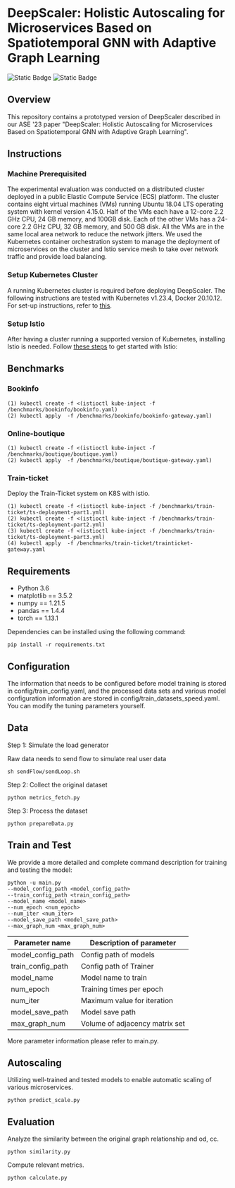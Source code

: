# DeepScaler: Holistic Autoscaling for Microservices Based on Spatiotemporal GNN with Adaptive Graph Learning

![Static Badge](https://img.shields.io/badge/python-3.6-blue) ![Static Badge](https://img.shields.io/badge/PyTorch-red) 

## Overview
This repository contains a prototyped version of DeepScaler described in our ASE '23 paper "DeepScaler: Holistic Autoscaling for Microservices Based on Spatiotemporal GNN with Adaptive Graph Learning".

## Instructions
### Machine Prerequisited
The experimental evaluation was conducted on a distributed cluster deployed in a public Elastic Compute
Service (ECS) platform. The cluster contains eight virtual machines (VMs) running Ubuntu 18.04 LTS operating system with kernel version 4.15.0. Half of the VMs each have a 12-core 2.2 GHz CPU, 24 GB memory, and 100GB disk. Each of the other VMs has a 24-core 2.2 GHz CPU, 32 GB memory, and 500 GB disk. All the VMs are in the same local area network to reduce the network jitters. We used the Kubernetes container orchestration system to manage the deployment of microservices on the cluster and Istio service mesh to take over network traffic and provide load balancing.
### Setup Kubernetes Cluster
A running Kubernetes cluster is required before deploying DeepScaler. The following instructions are tested with Kubernetes v1.23.4, Docker 20.10.12. For set-up instructions, refer to [this](setUp-k8s.md).
### Setup Istio
After having a cluster running a supported version of Kubernetes, installing Istio is needed. Follow [these steps](https://istio.io/latest/docs/setup/getting-started/) to get started with Istio:

## Benchmarks
### Bookinfo
```
(1) kubectl create -f <(istioctl kube-inject -f /benchmarks/bookinfo/bookinfo.yaml)
(2) kubectl apply  -f /benchmarks/bookinfo/bookinfo-gateway.yaml)
```
### Online-boutique
```
(1) kubectl create -f <(istioctl kube-inject -f /benchmarks/boutique/boutique.yaml)
(2) kubectl apply  -f /benchmarks/boutique/boutique-gateway.yaml)
```
### Train-ticket
Deploy the Train-Ticket system on K8S with istio.
```
(1) kubectl create -f <(istioctl kube-inject -f /benchmarks/train-ticket/ts-deployment-part1.yml)
(2) kubectl create -f <(istioctl kube-inject -f /benchmarks/train-ticket/ts-deployment-part2.yml)
(3) kubectl create -f <(istioctl kube-inject -f /benchmarks/train-ticket/ts-deployment-part3.yml)
(4) kubectl apply  -f /benchmarks/train-ticket/trainticket-gateway.yaml
```
## Requirements
+   Python 3.6
+   matplotlib == 3.5.2
+   numpy == 1.21.5
+   pandas == 1.4.4
+   torch == 1.13.1


Dependencies can be installed using the following command:

```
pip install -r requirements.txt
```


## Configuration

The information that needs to be configured before model training is stored in config/train_config.yaml, and the processed data sets and various model configuration information are stored in config/train_datasets_speed.yaml. You can modify the tuning parameters yourself.

## Data

Step 1: Simulate the load generator

Raw data needs to send flow to simulate real user data

``` 
sh sendFlow/sendLoop.sh
```

Step 2: Collect the original dataset

```
python metrics_fetch.py
```

Step 3: Process the dataset

```
python prepareData.py
```

## Train and Test

We provide a more detailed and complete command description for training and testing the model:

```
python -u main.py
--model_config_path <model_config_path>
--train_config_path <train_config_path>
--model_name <model_name>
--num_epoch <num_epoch>
--num_iter <num_iter>
--model_save_path <model_save_path>
--max_graph_num <max_graph_num>
```

| Parameter name    | Description of parameter       |
|-------------------|--------------------------------|
| model_config_path | Config path of models          |
| train_config_path | Config path of Trainer         |
| model_name        | Model name to train            |
| num_epoch         | Training times per epoch       |
| num_iter          | Maximum value for iteration    |
| model_save_path   | Model save path                |
| max_graph_num     | Volume of adjacency matrix set |

More parameter information please refer to main.py.


## Autoscaling

Utilizing well-trained and tested models to enable automatic scaling of various microservices.

```
python predict_scale.py
```

## Evaluation

Analyze the similarity between the original graph relationship and od, cc.

```
python similarity.py
 ```

Compute relevant metrics.

```
python calculate.py
```





